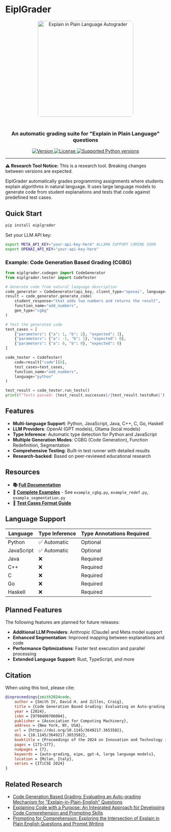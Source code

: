 
# EiplGrader

<div align="center">
    <img src="./eipllogo.png" alt="Explain in Plain Language Autograder" style="width: 300px; border-radius: 8px; margin-bottom: 20px;">
    <h3>An automatic grading suite for "Explain in Plain Language" questions</h3>

  <a href="https://pypi.python.org/pypi/eiplgrader">
    <img src="https://img.shields.io/pypi/v/eiplgrader.svg" alt="Version">
  </a>
  <a href="https://pypi.python.org/pypi/eiplgrader">
    <img src="https://img.shields.io/pypi/l/eiplgrader.svg" alt="License">
  </a>
  <a href="https://pypi.python.org/pypi/eiplgrader">
    <img src="https://img.shields.io/pypi/pyversions/eiplgrader.svg" alt="Supported Python versions">
  </a>
</div>

---

**⚠️ Research Tool Notice:** This is a research tool. Breaking changes between versions are expected.

EiplGrader automatically grades programming assignments where students explain algorithms in natural language. It uses large language models to generate code from student explanations and tests that code against predefined test cases.

## Quick Start

```bash
pip install eiplgrader
```

Set your LLM API key:
```bash
export META_API_KEY="your-api-key-here" #LLAMA SUPPORT COMING SOON
export OPENAI_API_KEY="your-api-key-here"
```

### Example: Code Generation Based Grading (CGBG)

```python
from eiplgrader.codegen import CodeGenerator
from eiplgrader.tester import CodeTester

# Generate code from natural language description
code_generator = CodeGenerator(api_key, client_type="openai", language="python")
result = code_generator.generate_code(
    student_response="that adds two numbers and returns the result",
    function_name="add_numbers",
    gen_type="cgbg"
)

# Test the generated code
test_cases = [
    {"parameters": {"a": 1, "b": 2}, "expected": 3},
    {"parameters": {"a": -1, "b": 1}, "expected": 0},
    {"parameters": {"a": 0, "b": 0}, "expected": 0}
]

code_tester = CodeTester(
    code=result["code"][0],
    test_cases=test_cases,
    function_name="add_numbers",
    language="python"
)

test_result = code_tester.run_tests()
print(f"Tests passed: {test_result.successes}/{test_result.testsRun}")
```

## Features

- **Multi-language Support**: Python, JavaScript, Java, C++, C, Go, Haskell
- **LLM Providers**: OpenAI (GPT models), Ollama (local models)
- **Type Inference**: Automatic type detection for Python and JavaScript
- **Multiple Generation Modes**: CGBG (Code Generation), Function Redefinition, Segmentation
- **Comprehensive Testing**: Built-in test runner with detailed results
- **Research-backed**: Based on peer-reviewed educational research

## Resources

- **📚 [Full Documentation](https://hamiltonfour.tech/eiplgrader/)**
- **🔧 [Complete Examples](./examples/)** - See `example_cgbg.py`, `example_redef.py`, `example_segmentation.py`
- **📝 [Test Cases Format Guide](./examples/example_test_cases_python.json)**

## Language Support

| Language   | Type Inference | Type Annotations Required |
|------------|----------------|---------------------------|
| Python     | ✅ Automatic   | Optional                  |
| JavaScript | ✅ Automatic   | Optional                  |
| Java       | ❌             | Required                  |
| C++        | ❌             | Required                  |
| C          | ❌             | Required                  |
| Go         | ❌             | Required                  |
| Haskell    | ❌             | Required                  |

## Planned Features

The following features are planned for future releases:

- **Additional LLM Providers**: Anthropic (Claude) and Meta model support
- **Enhanced Segmentation**: Improved mapping between explanations and code
- **Performance Optimizations**: Faster test execution and parallel processing
- **Extended Language Support**: Rust, TypeScript, and more

## Citation

When using this tool, please cite:

```bibtex
@inproceedings{smith2024code,
    author = {Smith IV, David H. and Zilles, Craig},
    title = {Code Generation Based Grading: Evaluating an Auto-grading Mechanism for "Explain-in-Plain-English" Questions},
    year = {2024},
    isbn = {9798400706004},
    publisher = {Association for Computing Machinery},
    address = {New York, NY, USA},
    url = {https://doi.org/10.1145/3649217.3653582},
    doi = {10.1145/3649217.3653582},
    booktitle = {Proceedings of the 2024 on Innovation and Technology in Computer Science Education V. 1},
    pages = {171–177},
    numpages = {7},
    keywords = {auto-grading, eipe, gpt-4, large language models},
    location = {Milan, Italy},
    series = {ITiCSE 2024}
}
```

## Related Research

- [Code Generation Based Grading: Evaluating an Auto-grading Mechanism for "Explain-in-Plain-English" Questions](https://doi.org/10.1145/3649217.3653582)
- [Explaining Code with a Purpose: An Integrated Approach for Developing Code Comprehension and Prompting Skills](https://doi.org/10.1145/3649217.3653587)
- [Prompting for Comprehension: Exploring the Intersection of Explain in Plain English Questions and Prompt Writing](https://doi.org/10.1145/3657604.3662039)
